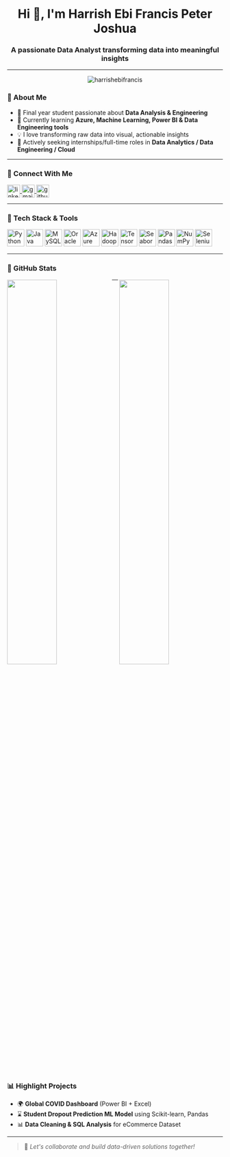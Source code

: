 <h1 align="center">Hi 👋, I'm Harrish Ebi Francis Peter Joshua</h1>
<h3 align="center">A passionate Data Analyst transforming data into meaningful insights</h3>

---

<p align="center">
  <img src="https://komarev.com/ghpvc/?username=harrishebifrancis&label=Profile%20views&color=0e75b6&style=flat" alt="harrishebifrancis" />
</p>

### 👋 About Me
- 🚀 Final year student passionate about **Data Analysis & Engineering**  
- 🌟 Currently learning **Azure, Machine Learning, Power BI & Data Engineering tools**  
- 💡 I love transforming raw data into visual, actionable insights  
- 🚨 Actively seeking internships/full-time roles in **Data Analytics / Data Engineering / Cloud**  

---

### 🔗 Connect With Me
<p align="left">
  <a href="https://linkedin.com/in/harrish-ebi-francis-p-/" target="_blank">
    <img align="center" src="https://cdn.jsdelivr.net/gh/devicons/devicon/icons/linkedin/linkedin-original.svg" alt="linkedin" width="30" />
  </a>
  <a href="mailto:harrish.ebifrancis@gmail.com">
    <img align="center" src="https://img.icons8.com/fluency/48/gmail.png" alt="gmail" width="30" />
  </a>
  <a href="https://github.com/Harrishebifrancis">
    <img align="center" src="https://cdn.jsdelivr.net/gh/devicons/devicon/icons/github/github-original.svg" alt="github" width="30" />
  </a>
</p>

---

### 🤝 Tech Stack & Tools
<p align="left">
  <img src="https://cdn.jsdelivr.net/gh/devicons/devicon/icons/python/python-original.svg" width="40" alt="Python" />
  <img src="https://cdn.jsdelivr.net/gh/devicons/devicon/icons/java/java-original.svg" width="40" alt="Java" />
  <img src="https://cdn.jsdelivr.net/gh/devicons/devicon/icons/mysql/mysql-original.svg" width="40" alt="MySQL" />
  <img src="https://cdn.jsdelivr.net/gh/devicons/devicon/icons/oracle/oracle-original.svg" width="40" alt="Oracle" />
  <img src="https://cdn.jsdelivr.net/gh/devicons/devicon/icons/azure/azure-original.svg" width="40" alt="Azure" />
  <img src="https://cdn.jsdelivr.net/gh/devicons/devicon/icons/hadoop/hadoop-original.svg" width="40" alt="Hadoop" />
  <img src="https://cdn.jsdelivr.net/gh/devicons/devicon/icons/tensorflow/tensorflow-original.svg" width="40" alt="TensorFlow" />
  <img src="https://cdn.jsdelivr.net/gh/devicons/devicon/icons/seaborn/seaborn-original.svg" width="40" alt="Seaborn" />
  <img src="https://cdn.jsdelivr.net/gh/devicons/devicon/icons/pandas/pandas-original.svg" width="40" alt="Pandas" />
  <img src="https://cdn.jsdelivr.net/gh/devicons/devicon/icons/numpy/numpy-original.svg" width="40" alt="NumPy" />
  <img src="https://cdn.jsdelivr.net/gh/devicons/devicon/icons/selenium/selenium-original.svg" width="40" alt="Selenium" />
</p>

---

### 🔮 GitHub Stats
<p>
  <img align="left" src="https://github-readme-stats.vercel.app/api?username=harrishebifrancis&show_icons=true&theme=dark&locale=en" width="48%" />
  <img align="right" src="https://github-readme-stats.vercel.app/api/top-langs/?username=harrishebifrancis&layout=compact&theme=dark" width="48%" />
</p>

---

### 📊 Highlight Projects
- 🌍 **Global COVID Dashboard** (Power BI + Excel)  
- ⌛ **Student Dropout Prediction ML Model** using Scikit-learn, Pandas  
- 📊 **Data Cleaning & SQL Analysis** for eCommerce Dataset  

---

> 🌟 *Let's collaborate and build data-driven solutions together!*
